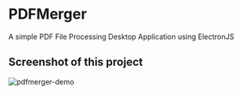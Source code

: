 # PDFMerger

A simple PDF File Processing Desktop Application using ElectronJS

## Screenshot of this project
![pdfmerger-demo](https://github.com/user-attachments/assets/7c284a1b-4d15-4ed9-b8bb-3d98d5a93cb6)
